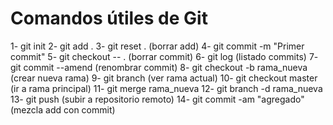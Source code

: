 # Comandos útiles de Git


1- git init
2- git add .
3- git reset . (borrar add)
4- git commit -m "Primer commit"
5- git checkout -- . (borrar commit)
6- git log (listado commits)
7- git commit --amend (renombrar commit)
8- git checkout -b rama_nueva (crear nueva rama)
9- git branch (ver rama actual)
10- git checkout master (ir a rama principal)
11- git merge rama_nueva
12- git branch -d rama_nueva
13- git push (subir a repositorio remoto)
14- git commit -am "agregado" (mezcla add con commit)

